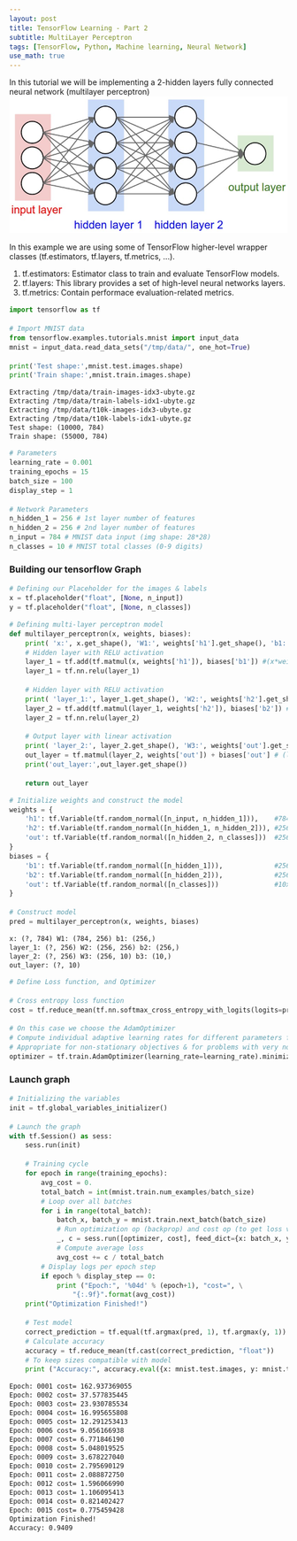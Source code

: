 ```yaml
---
layout: post
title: TensorFlow Learning - Part 2
subtitle: MultiLayer Perceptron
tags: [TensorFlow, Python, Machine learning, Neural Network]
use_math: true
---
```



In this tutorial we will be implementing a 2-hidden layers fully connected neural network (multilayer perceptron) 
![png](/img/NeuralNetwork.png)

In this example we are using some of TensorFlow higher-level wrapper classes (tf.estimators, tf.layers, tf.metrics, ...). 
1. tf.estimators: Estimator class to train and evaluate TensorFlow models.
2. tf.layers: This library provides a set of high-level neural networks layers.
3. tf.metrics: Contain performace evaluation-related metrics.


```python
import tensorflow as tf

# Import MNIST data
from tensorflow.examples.tutorials.mnist import input_data
mnist = input_data.read_data_sets("/tmp/data/", one_hot=True)

print('Test shape:',mnist.test.images.shape)
print('Train shape:',mnist.train.images.shape)
```

    Extracting /tmp/data/train-images-idx3-ubyte.gz
    Extracting /tmp/data/train-labels-idx1-ubyte.gz
    Extracting /tmp/data/t10k-images-idx3-ubyte.gz
    Extracting /tmp/data/t10k-labels-idx1-ubyte.gz
    Test shape: (10000, 784)
    Train shape: (55000, 784)
    


```python
# Parameters
learning_rate = 0.001
training_epochs = 15
batch_size = 100
display_step = 1

# Network Parameters
n_hidden_1 = 256 # 1st layer number of features
n_hidden_2 = 256 # 2nd layer number of features
n_input = 784 # MNIST data input (img shape: 28*28)
n_classes = 10 # MNIST total classes (0-9 digits)
```

### Building our tensorflow Graph


```python
# Defining our Placeholder for the images & labels
x = tf.placeholder("float", [None, n_input])
y = tf.placeholder("float", [None, n_classes])
```


```python
# Defining multi-layer perceptron model
def multilayer_perceptron(x, weights, biases):
    print( 'x:', x.get_shape(), 'W1:', weights['h1'].get_shape(), 'b1:', biases['b1'].get_shape())        
    # Hidden layer with RELU activation
    layer_1 = tf.add(tf.matmul(x, weights['h1']), biases['b1']) #(x*weights['h1']) + biases['b1']
    layer_1 = tf.nn.relu(layer_1)

    # Hidden layer with RELU activation
    print( 'layer_1:', layer_1.get_shape(), 'W2:', weights['h2'].get_shape(), 'b2:', biases['b2'].get_shape())        
    layer_2 = tf.add(tf.matmul(layer_1, weights['h2']), biases['b2']) # (layer_1 * weights['h2']) + biases['b2'] 
    layer_2 = tf.nn.relu(layer_2)

    # Output layer with linear activation
    print( 'layer_2:', layer_2.get_shape(), 'W3:', weights['out'].get_shape(), 'b3:', biases['out'].get_shape())        
    out_layer = tf.matmul(layer_2, weights['out']) + biases['out'] # (layer_2 * weights['out']) + biases['out']    
    print('out_layer:',out_layer.get_shape())

    return out_layer
```


```python
# Initialize weights and construct the model
weights = {
    'h1': tf.Variable(tf.random_normal([n_input, n_hidden_1])),    #784x256
    'h2': tf.Variable(tf.random_normal([n_hidden_1, n_hidden_2])), #256x256
    'out': tf.Variable(tf.random_normal([n_hidden_2, n_classes]))  #256x10
}
biases = {
    'b1': tf.Variable(tf.random_normal([n_hidden_1])),             #256x1
    'b2': tf.Variable(tf.random_normal([n_hidden_2])),             #256x1
    'out': tf.Variable(tf.random_normal([n_classes]))              #10x1
}

# Construct model
pred = multilayer_perceptron(x, weights, biases)
```

    x: (?, 784) W1: (784, 256) b1: (256,)
    layer_1: (?, 256) W2: (256, 256) b2: (256,)
    layer_2: (?, 256) W3: (256, 10) b3: (10,)
    out_layer: (?, 10)
    


```python
# Define Loss function, and Optimizer

# Cross entropy loss function
cost = tf.reduce_mean(tf.nn.softmax_cross_entropy_with_logits(logits=pred, labels=y))

# On this case we choose the AdamOptimizer
# Compute individual adaptive learning rates for different parameters from estimates of first and second moments of the gradients
# Appropriate for non-stationary objectives & for problems with very noisy/or sparse gradient, Invariant to diagonal rescale of the gradients
optimizer = tf.train.AdamOptimizer(learning_rate=learning_rate).minimize(cost)
```

### Launch graph


```python
# Initializing the variables
init = tf.global_variables_initializer()

# Launch the graph
with tf.Session() as sess:
    sess.run(init)

    # Training cycle
    for epoch in range(training_epochs):
        avg_cost = 0.
        total_batch = int(mnist.train.num_examples/batch_size)
        # Loop over all batches
        for i in range(total_batch):
            batch_x, batch_y = mnist.train.next_batch(batch_size)
            # Run optimization op (backprop) and cost op (to get loss value)
            _, c = sess.run([optimizer, cost], feed_dict={x: batch_x, y: batch_y})
            # Compute average loss
            avg_cost += c / total_batch
        # Display logs per epoch step
        if epoch % display_step == 0:
            print ("Epoch:", '%04d' % (epoch+1), "cost=", \
                "{:.9f}".format(avg_cost))
    print("Optimization Finished!")

    # Test model
    correct_prediction = tf.equal(tf.argmax(pred, 1), tf.argmax(y, 1))
    # Calculate accuracy
    accuracy = tf.reduce_mean(tf.cast(correct_prediction, "float"))
    # To keep sizes compatible with model
    print ("Accuracy:", accuracy.eval({x: mnist.test.images, y: mnist.test.labels}))
```

    Epoch: 0001 cost= 162.937369055
    Epoch: 0002 cost= 37.577835445
    Epoch: 0003 cost= 23.930785534
    Epoch: 0004 cost= 16.995655808
    Epoch: 0005 cost= 12.291253413
    Epoch: 0006 cost= 9.056166938
    Epoch: 0007 cost= 6.771846190
    Epoch: 0008 cost= 5.048019525
    Epoch: 0009 cost= 3.678227040
    Epoch: 0010 cost= 2.795690129
    Epoch: 0011 cost= 2.088872750
    Epoch: 0012 cost= 1.596066990
    Epoch: 0013 cost= 1.106095413
    Epoch: 0014 cost= 0.821402427
    Epoch: 0015 cost= 0.775459428
    Optimization Finished!
    Accuracy: 0.9409
    
